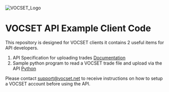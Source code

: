 ![VOCSET_Logo](https://www.vocset.net/img/logo192.png "VOCSET Logo")
# VOCSET API Example Client Code

This repository is designed for VOCSET clients it contains 2 useful items for API developers.

1. API Specification for uploading trades [Documentation](doc/README.md)
2. Sample python program to read a VOCSET trade file and upload via the API [Python](src/uploadTrades.py)

Please contact support@vocset.net to receive instructions on how to setup a VOCSET account
before using the API.
